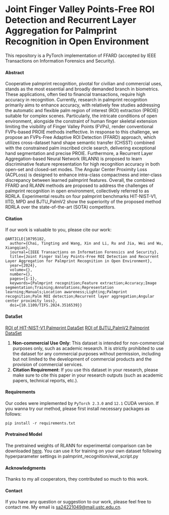 # Joint Finger Valley Points-Free ROI Detection and Recurrent Layer Aggregation for Palmprint Recognition in Open Environment
This repository is a PyTorch implementation of FFARD (accepted by IEEE Transactions on Information Forensics and Security).
#### Abstract
Cooperative palmprint recognition, pivotal for civilian and commercial uses, stands as the most essential and broadly demanded branch in biometrics. These applications, often tied to financial transactions, require high accuracy in recognition. Currently, research in palmprint recognition primarily aims to enhance accuracy, with relatively few studies addressing the automatic and flexible palm region of interest (ROI) extraction (PROIE) suitable for complex scenes. Particularly, the intricate conditions of open environment, alongside the constraint of human finger skeletal extension limiting the visibility of Finger Valley Points (FVPs), render conventional FVPs-based PROIE methods ineffective. In response to this challenge, we propose an FVPs-Free Adaptive ROI Detection (FFARD) approach, which utilizes cross-dataset hand shape semantic transfer (CHSST) combined with the constrained palm inscribed circle search, delivering exceptional hand segmentation and precise PROIE. Furthermore, a Recurrent Layer Aggregation-based Neural Network (RLANN) is proposed to learn discriminative feature representation for high recognition accuracy in both open-set and closed-set modes. The Angular Center Proximity Loss (ACPLoss) is designed to enhance intra-class compactness and inter-class discrepancy between learned palmprint features. Overall, the combined FFARD and RLANN methods are proposed to address the challenges of palmprint recognition in open environment, collectively referred to as RDRLA. Experimental results on four palmprint benchmarks HIT-NIST-V1, IITD, MPD and BJTU\_PalmV2 show the superiority of the proposed method RDRLA over the state-of-the-art (SOTA) competitors.
#### Citation
If our work is valuable to you, please cite our work:
```
@ARTICLE{10795182,
  author={Chai, Tingting and Wang, Xin and Li, Ru and Jia, Wei and Wu, Xiangqian},
  journal={IEEE Transactions on Information Forensics and Security}, 
  title={Joint Finger Valley Points-Free ROI Detection and Recurrent Layer Aggregation for Palmprint Recognition in Open Environment}, 
  year={2024},
  volume={},
  number={},
  pages={1-1},
  keywords={Palmprint recognition;Feature extraction;Accuracy;Image segmentation;Training;Annotations;Representation learning;Manuals;Location awareness;Lighting;Palmprint recognition;Palm ROI detection;Recurrent layer aggregation;Angular center proximity loss},
  doi={10.1109/TIFS.2024.3516539}}
```
#### DataSet
[ROI of HIT-NIST-V1 Palmprint DataSet](https://drive.google.com/drive/folders/11VJBl-gXTXItQZ8aoE6S2ybxdks-Qeh1?usp=sharing)
[ROI of BJTU\_PalmV2 Palmprint DataSet](https://drive.google.com/drive/folders/1HJFFg_sILdIzpcdWS0W3it2COJN0XhOp?usp=sharing)
1. **Non-commercial Use Only**: This dataset is intended for non-commercial purposes only, such as academic research. It is strictly prohibited to use the dataset for any commercial purposes without permission, including but not limited to the development of commercial products and the provision of commercial services.
2. **Citation Requirement**: If you use this dataset in your research, please make sure to cite this paper in your research outputs (such as academic papers, technical reports, etc.).
#### Requirements
Our codes were implemented by ```PyTorch 2.3.0``` and ```12.1``` CUDA version. If you wanna try our method, please first install necessary packages as follows:
```
pip install -r requirements.txt
```
#### Pretrained Model
The pretrained weights of RLANN for experimental comparison can be downloaded [here](https://drive.google.com/drive/folders/150fjxnRljHuS_kUfwS1QLgzCe4Xuy-dH?usp=sharing). You can use it for training on your own dataset following hyperparameter settings in palmprint_recognition/eval_script.py

#### Acknowledgments
Thanks to my all cooperators, they contributed so much to this work.

#### Contact
If you have any question or suggestion to our work, please feel free to contact me. My email is sa24221049@mail.ustc.edu.cn.
